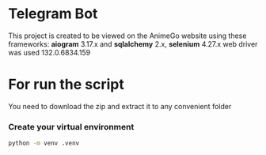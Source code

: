 # Telegram Bot 

This project is created to be viewed on the AnimeGo website using these frameworks: **aiogram** 3.17.x and **sqlalchemy** 2.x, **selenium** 4.27.x
web driver was used 132.0.6834.159


# For run the script
You need to download the zip and extract it to any convenient folder
### Create your virtual environment
```bash
python -m venv .venv
```

